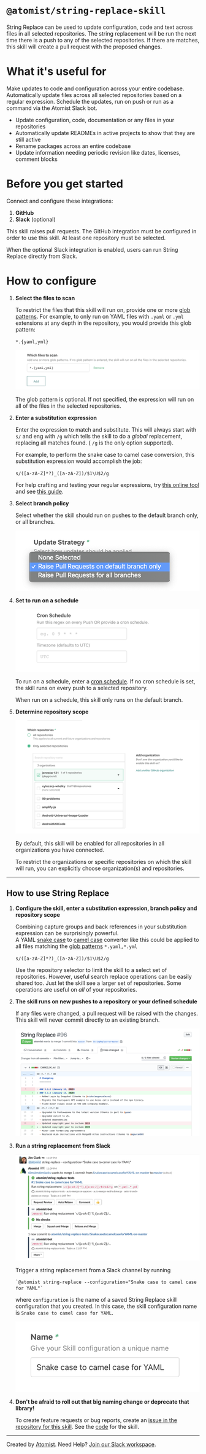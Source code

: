 # `@atomist/string-replace-skill`

String Replace can be used to update configuration, code and text across files in all selected repositories. 
The string replacement will be run the next time there is a push to any of the selected repositories. 
If there are matches, this skill will create a pull request with the proposed changes.

<!---atomist-skill-readme:start--->

# What it's useful for

Make updates to code and configuration across your entire codebase. Automatically update files across all selected repositories based on a regular expression. Schedule the updates, run on push or run as a command via the Atomist Slack bot.

* Update configuration, code, documentation or any files in your repositories
* Automatically update READMEs in active projects to show that they are still active
* Rename packages across an entire codebase
* Update information needing periodic revision like dates, licenses, comment blocks

# Before you get started

Connect and configure these integrations:

1. **GitHub**
2. **Slack** (optional)

This skill raises pull requests. The GitHub integration must be configured in order to use this skill. At least one repository must be selected.

When the optional Slack integration is enabled, users can run String Replace directly from Slack.
 
# How to configure

1. **Select the files to scan**

    To restrict the files that this skill will run on, provide one or more 
    [glob patterns](https://en.wikipedia.org/wiki/Glob_(programming)). 
    For example, to only run on YAML files with `.yaml` or `.yml` extensions at any depth in the repository, 
    you would provide this glob pattern:
    
    `*.{yaml,yml}`
    
    ![File glob](docs/images/file-pattern.png)
    
    The glob pattern is optional.  If not specified, the expression will run on all of the files in the selected repositories.

2. **Enter a substitution expression**

    Enter the expression to match and substitute. This will always start with `s/` and eng with `/g` which tells 
    the skill to do a *global* replacement, replacing all matches found. ( `/g` is the only option supported). 
    
    For example, to perform the snake case to camel case conversion, this substitution expression would accomplish the job:
    
    `s/([a-zA-Z]*?)_([a-zA-Z])/$1\U$2/g`
    
    For help crafting and testing your regular expressions, try [this online tool](https://regex101.com/) and 
    see [this guide](https://developer.mozilla.org/en-US/docs/Web/JavaScript/Guide/Regular_Expressions/Cheatsheet).

3. **Select branch policy**
 
    Select whether the skill should run on pushes to the default branch only, or all branches. 

    ![schedule](docs/image/screenshot3.png)

4. **Set to run on a schedule**

    ![schedule](docs/image/screenshot2.png)
    
    To run on a schedule, enter a [cron schedule](https://en.wikipedia.org/wiki/Cron). If no cron schedule is set, 
    the skill runs on every push to a selected repository.
    
    When run on a schedule, this skill only runs on the default branch.

5. **Determine repository scope**

    ![Repository filter](docs/images/repo-filter.png)

    By default, this skill will be enabled for all repositories in all organizations you have connected.

    To restrict the organizations or specific repositories on which the skill will run, you can explicitly choose 
    organization(s) and repositories.

---

## How to use String Replace

1. **Configure the skill, enter a substitution expression, branch policy and repository scope** 

    Combining capture groups and back references in your substitution expression can be surprisingly powerful.  
    A YAML [snake case](https://en.wikipedia.org/wiki/Snake_case) to 
    [camel case](https://en.wikipedia.org/wiki/Camel_case) converter like this could be applied to all files 
    matching the [glob patterns](https://en.wikipedia.org/wiki/Glob_(programming)) `*.yaml,*.yml`

    `s/([a-zA-Z]*?)_([a-zA-Z])/$1\U$2/g`
    
    Use the repository selector to limit the skill to a select set of repositories.  However, useful search replace 
    operations can be easily shared too.  Just let the skill see a larger set of repositories.  Some operations 
    are useful on _all_ of your repositories.


2. **The skill runs on new pushes to a repository or your defined schedule**

    
    If any files were changed, a pull request will be raised with the changes. 
    This skill will never commit directly to an existing branch.
    
    ![pull_request](docs/images/pull-request.png)

3. **Run a string replacement from Slack**

    ![slack_cmd](docs/images/slack-command.png)

    Trigger a string replacement from a Slack channel by running

    ```
    `@atomist string-replace --configuration="Snake case to camel case for YAML"`
    ``` 

    where `configuration` is the name of a saved String Replace skill configuration that you created.
    In this case, the skill configuration name is `Snake case to camel case for YAML`.
    
    ![config_name](docs/images/configuration-name.png)

4. **Don't be afraid to roll out that big naming change or deprecate that library!**

    To create feature requests or bug reports, create an 
    [issue in the repository for this skill](https://github.com/atomist-skills/string-replace-skill/issues). 
    See the [code](https://github.com/atomist-skills/string-replace-skill) for the skill.

<!---atomist-skill-readme:end--->

---

Created by [Atomist][atomist].
Need Help?  [Join our Slack workspace][slack].

[atomist]: https://atomist.com/ (Atomist - How Teams Deliver Software)
[slack]: https://join.atomist.com/ (Atomist Community Slack) 
